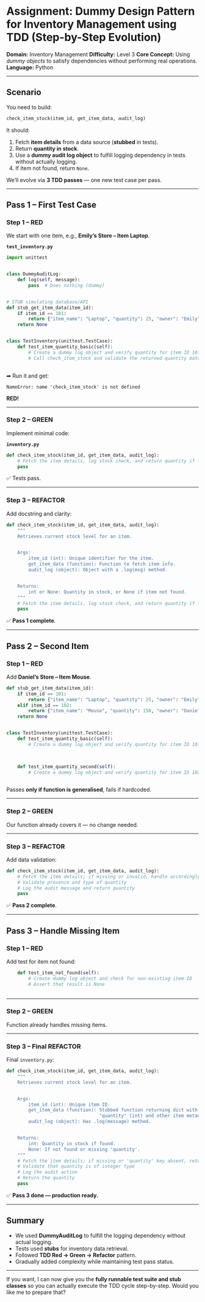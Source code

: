 # Assignment: Dummy Design Pattern for Inventory Management using TDD (Step-by-Step Evolution)

**Domain:** Inventory Management
**Difficulty:** Level 3
**Core Concept:** Using *dummy objects* to satisfy dependencies without performing real operations.
**Language:** Python

***

## Scenario

You need to build:

```python
check_item_stock(item_id, get_item_data, audit_log)
```

It should:

1. Fetch **item details** from a data source (**stubbed** in tests).
2. Return **quantity in stock**.
3. Use a **dummy audit log object** to fulfill logging dependency in tests without actually logging.
4. If item not found, return `None`.

We’ll evolve via **3 TDD passes** — one new test case per pass.

***

## Pass 1 – First Test Case

### Step 1 – RED

We start with one item, e.g., **Emily’s Store – Item Laptop**.

**`test_inventory.py`**

```python
import unittest


class DummyAuditLog:
    def log(self, message):
        pass  # Does nothing (dummy)


# STUB simulating database/API
def stub_get_item_data(item_id):
    if item_id == 101:
        return {"item_name": "Laptop", "quantity": 25, "owner": "Emily"}
    return None


class TestInventory(unittest.TestCase):
    def test_item_quantity_basic(self):
        # Create a dummy log object and verify quantity for item ID 101
        # Call check_item_stock and validate the returned quantity matches expected
        
```

➡ Run it and get:

```
NameError: name 'check_item_stock' is not defined
```

**RED!**

***

### Step 2 – GREEN

Implement minimal code:

**`inventory.py`**

```python
def check_item_stock(item_id, get_item_data, audit_log):
    # Fetch the item details, log stock check, and return quantity if found, else return None
    pass
```

✅ Tests pass.

***

### Step 3 – REFACTOR

Add docstring and clarity:

```python
def check_item_stock(item_id, get_item_data, audit_log):
    """
    Retrieves current stock level for an item.


    Args:
        item_id (int): Unique identifier for the item.
        get_item_data (function): Function to fetch item info.
        audit_log (object): Object with a .log(msg) method.


    Returns:
        int or None: Quantity in stock, or None if item not found.
    """
    # Fetch the item details, log stock check, and return quantity if found, else return None
    pass
```

✅ **Pass 1 complete**.

***

## Pass 2 – Second Item

### Step 1 – RED

Add **Daniel’s Store – Item Mouse**.

```python
def stub_get_item_data(item_id):
    if item_id == 101:
        return {"item_name": "Laptop", "quantity": 25, "owner": "Emily"}
    elif item_id == 102:
        return {"item_name": "Mouse", "quantity": 150, "owner": "Daniel"}
    return None


class TestInventory(unittest.TestCase):
    def test_item_quantity_basic(self):
        # Create a dummy log object and verify quantity for item ID 101
        


    def test_item_quantity_second(self):
        # Create a dummy log object and verify quantity for item ID 102
        
```

Passes **only if function is generalised**, fails if hardcoded.

***

### Step 2 – GREEN

Our function already covers it — no change needed.

***

### Step 3 – REFACTOR

Add data validation:

```python
def check_item_stock(item_id, get_item_data, audit_log):
    # Fetch the item details; if missing or invalid, handle accordingly
    # Validate presence and type of quantity
    # Log the audit message and return quantity
    pass
```

✅ **Pass 2 complete**.

***

## Pass 3 – Handle Missing Item

### Step 1 – RED

Add test for item not found:

```python
    def test_item_not_found(self):
        # Create dummy log object and check for non-existing item ID
        # Assert that result is None
        
```


***

### Step 2 – GREEN

Function already handles missing items.

***

### Step 3 – Final REFACTOR

Final `inventory.py`:

```python
def check_item_stock(item_id, get_item_data, audit_log):
    """
    Retrieves current stock level for an item.


    Args:
        item_id (int): Unique item ID.
        get_item_data (function): Stubbed function returning dict with:
                                  "quantity" (int) and other item metadata.
        audit_log (object): Has .log(message) method.


    Returns:
        int: Quantity in stock if found.
        None: If not found or missing 'quantity'.
    """
    # Fetch the item details; if missing or 'quantity' key absent, return None
    # Validate that quantity is of integer type
    # Log the audit action
    # Return the quantity
    pass
```

✅ **Pass 3 done — production ready.**

***

## Summary

- We used **DummyAuditLog** to fulfill the logging dependency without actual logging.
- Tests used **stubs** for inventory data retrieval.
- Followed **TDD Red → Green → Refactor** pattern.
- Gradually added complexity while maintaining test pass status.

***

If you want, I can now give you the **fully runnable test suite and stub classes** so you can actually execute the TDD cycle step-by-step. Would you like me to prepare that?

